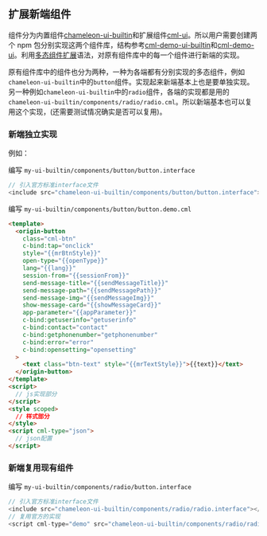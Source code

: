 ## 扩展新端组件

组件分为内置组件<a href="https://github.com/chameleon-team/chameleon-ui-builtin">chameleon-ui-builtin</a>和扩展组件<a href="https://github.com/chameleon-team/chameleon-ui-builtin">cml-ui</a>。所以用户需要创建两个 npm 包分别实现这两个组件库，结构参考[cml-demo-ui-builtin](https://github.com/chameleon-team/cml-extplatform-demo/tree/master/packages/cml-demo-ui-builtin)和[cml-demo-ui](https://github.com/chameleon-team/cml-extplatform-demo/tree/master/packages/cml-demo-ui)。利用[多态组件扩展](../framework/polymorphism/component_extend.md)语法，对原有组件库中的每一个组件进行新端的实现。

原有组件库中的组件也分为两种，一种为各端都有分别实现的多态组件，例如`chameleon-ui-builtin`中的`button`组件。实现起来新端基本上也是要单独实现。另一种例如`chameleon-ui-builtin`中的`radio`组件，各端的实现都是用的`chameleon-ui-builtin/components/radio/radio.cml`。所以新端基本也可以复用这个实现，(还需要测试情况确实是否可以复用)。

### 新端独立实现

例如：

编写 `my-ui-builtin/components/button/button.interface`

```js
// 引入官方标准interface文件
<include src="chameleon-ui-builtin/components/button/button.interface"></include>
```

编写 `my-ui-builtin/components/button/button.demo.cml`

```html
<template>
  <origin-button
    class="cml-btn"
    c-bind:tap="onclick"
    style="{{mrBtnStyle}}"
    open-type="{{openType}}"
    lang="{{lang}}"
    session-from="{{sessionFrom}}"
    send-message-title="{{sendMessageTitle}}"
    send-message-path="{{sendMessagePath}}"
    send-message-img="{{sendMessageImg}}"
    show-message-card="{{showMessageCard}}"
    app-parameter="{{appParameter}}"
    c-bind:getuserinfo="getuserinfo"
    c-bind:contact="contact"
    c-bind:getphonenumber="getphonenumber"
    c-bind:error="error"
    c-bind:opensetting="opensetting"
  >
    <text class="btn-text" style="{{mrTextStyle}}">{{text}}</text>
  </origin-button>
</template>
<script>
  // js实现部分
</script>
<style scoped>
  // 样式部分
</style>
<script cml-type="json">
  // json配置
</script>
```

### 新端复用现有组件

编写 `my-ui-builtin/components/radio/button.interface`

```js
// 引入官方标准interface文件
<include src="chameleon-ui-builtin/components/radio/radio.interface"></include>
// 复用官方的实现
<script cml-type="demo" src="chameleon-ui-builtin/components/radio/radio.cml"></script>
```
